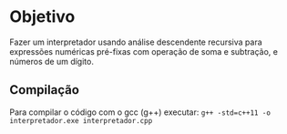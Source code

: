 # Objetivo
Fazer um interpretador usando análise descendente recursiva para expressões numéricas pré-fixas com operação de soma e subtração, e números de um dígito.

## Compilação
Para compilar o código com o gcc (g++) executar: `g++ -std=c++11 -o interpretador.exe interpretador.cpp` 
